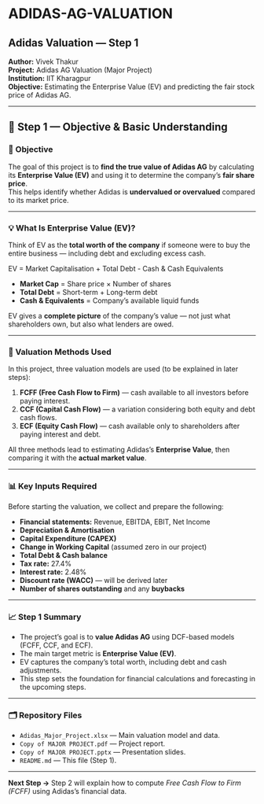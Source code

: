 # ADIDAS-AG-VALUATION

## Adidas Valuation — Step 1

**Author:** Vivek Thakur  
**Project:** Adidas AG Valuation (Major Project)  
**Institution:** IIT Kharagpur  
**Objective:** Estimating the Enterprise Value (EV) and predicting the fair stock price of Adidas AG.

---

## 🧭 Step 1 — Objective & Basic Understanding

### 🎯 Objective
The goal of this project is to **find the true value of Adidas AG** by calculating its **Enterprise Value (EV)** and using it to determine the company’s **fair share price**.  
This helps identify whether Adidas is **undervalued or overvalued** compared to its market price.

---

### 💡 What Is Enterprise Value (EV)?
Think of EV as the **total worth of the company** if someone were to buy the entire business — including debt and excluding excess cash.

EV =  Market Capitalisation + Total Debt - Cash & Cash Equivalents

- **Market Cap** = Share price × Number of shares  
- **Total Debt** = Short-term + Long-term debt  
- **Cash & Equivalents** = Company’s available liquid funds  

EV gives a **complete picture** of the company’s value — not just what shareholders own, but also what lenders are owed.

---

### 🧮 Valuation Methods Used
In this project, three valuation models are used (to be explained in later steps):
1. **FCFF (Free Cash Flow to Firm)** — cash available to all investors before paying interest.  
2. **CCF (Capital Cash Flow)** — a variation considering both equity and debt cash flows.  
3. **ECF (Equity Cash Flow)** — cash available only to shareholders after paying interest and debt.

All three methods lead to estimating Adidas’s **Enterprise Value**, then comparing it with the **actual market value**.

---

### 📊 Key Inputs Required
Before starting the valuation, we collect and prepare the following:
- **Financial statements:** Revenue, EBITDA, EBIT, Net Income  
- **Depreciation & Amortisation**  
- **Capital Expenditure (CAPEX)**  
- **Change in Working Capital** (assumed zero in our project)  
- **Total Debt & Cash balance**  
- **Tax rate:** 27.4%  
- **Interest rate:** 2.48%  
- **Discount rate (WACC)** — will be derived later  
- **Number of shares outstanding** and any **buybacks**

---

### 📈 Step 1 Summary
- The project’s goal is to **value Adidas AG** using DCF-based models (FCFF, CCF, and ECF).  
- The main target metric is **Enterprise Value (EV)**.  
- EV captures the company’s total worth, including debt and cash adjustments.  
- This step sets the foundation for financial calculations and forecasting in the upcoming steps.

---

### 🗂️ Repository Files
- `Adidas_Major_Project.xlsx` — Main valuation model and data.  
- `Copy of MAJOR PROJECT.pdf` — Project report.  
- `Copy of MAJOR PROJECT.pptx` — Presentation slides.  
- `README.md` — This file (Step 1).

---

**Next Step →** Step 2 will explain how to compute *Free Cash Flow to Firm (FCFF)* using Adidas’s financial data.
